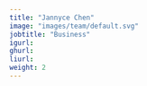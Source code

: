 ```yaml
---
title: "Jannyce Chen"
image: "images/team/default.svg"
jobtitle: "Business"
igurl: 
ghurl: 
liurl:
weight: 2
---
```


